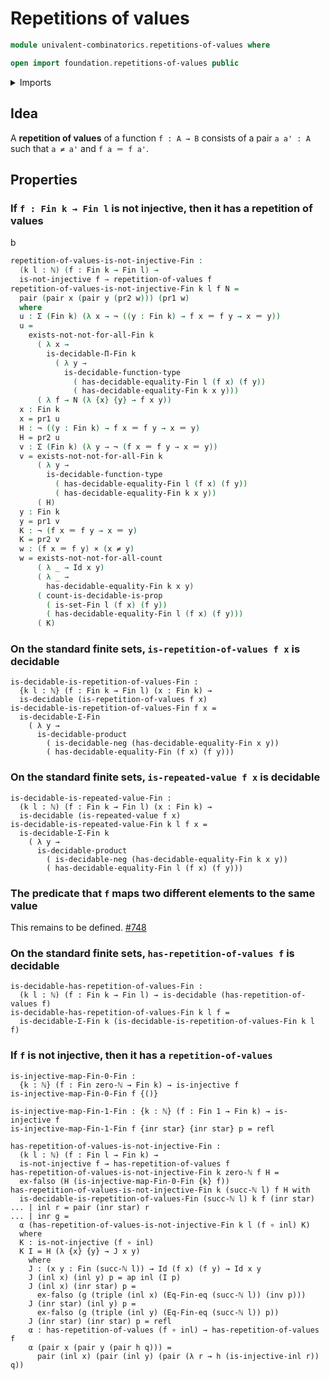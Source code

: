 # Repetitions of values

```agda
module univalent-combinatorics.repetitions-of-values where

open import foundation.repetitions-of-values public
```

<details><summary>Imports</summary>

```agda
open import elementary-number-theory.natural-numbers
open import elementary-number-theory.well-ordering-principle-standard-finite-types

open import foundation.cartesian-product-types
open import foundation.decidable-types
open import foundation.identity-types
open import foundation.injective-maps
open import foundation.negated-equality
open import foundation.negation

open import univalent-combinatorics.decidable-dependent-function-types
open import univalent-combinatorics.decidable-propositions
open import univalent-combinatorics.dependent-pair-types
open import univalent-combinatorics.equality-standard-finite-types
open import univalent-combinatorics.standard-finite-types
```

</details>

## Idea

A **repetition of values** of a function `f : A → B` consists of a pair
`a a' : A` such that `a ≠ a'` and `f a ＝ f a'`.

## Properties

### If `f : Fin k → Fin l` is not injective, then it has a repetition of values

b

```agda
repetition-of-values-is-not-injective-Fin :
  (k l : ℕ) (f : Fin k → Fin l) →
  is-not-injective f → repetition-of-values f
repetition-of-values-is-not-injective-Fin k l f N =
  pair (pair x (pair y (pr2 w))) (pr1 w)
  where
  u : Σ (Fin k) (λ x → ¬ ((y : Fin k) → f x ＝ f y → x ＝ y))
  u =
    exists-not-not-for-all-Fin k
      ( λ x →
        is-decidable-Π-Fin k
          ( λ y →
            is-decidable-function-type
              ( has-decidable-equality-Fin l (f x) (f y))
              ( has-decidable-equality-Fin k x y)))
      ( λ f → N (λ {x} {y} → f x y))
  x : Fin k
  x = pr1 u
  H : ¬ ((y : Fin k) → f x ＝ f y → x ＝ y)
  H = pr2 u
  v : Σ (Fin k) (λ y → ¬ (f x ＝ f y → x ＝ y))
  v = exists-not-not-for-all-Fin k
      ( λ y →
        is-decidable-function-type
          ( has-decidable-equality-Fin l (f x) (f y))
          ( has-decidable-equality-Fin k x y))
      ( H)
  y : Fin k
  y = pr1 v
  K : ¬ (f x ＝ f y → x ＝ y)
  K = pr2 v
  w : (f x ＝ f y) × (x ≠ y)
  w = exists-not-not-for-all-count
      ( λ _ → Id x y)
      ( λ _ →
        has-decidable-equality-Fin k x y)
      ( count-is-decidable-is-prop
        ( is-set-Fin l (f x) (f y))
        ( has-decidable-equality-Fin l (f x) (f y)))
      ( K)
```

### On the standard finite sets, `is-repetition-of-values f x` is decidable

```text
is-decidable-is-repetition-of-values-Fin :
  {k l : ℕ} (f : Fin k → Fin l) (x : Fin k) →
  is-decidable (is-repetition-of-values f x)
is-decidable-is-repetition-of-values-Fin f x =
  is-decidable-Σ-Fin
    ( λ y →
      is-decidable-product
        ( is-decidable-neg (has-decidable-equality-Fin x y))
        ( has-decidable-equality-Fin (f x) (f y)))
```

### On the standard finite sets, `is-repeated-value f x` is decidable

```text
is-decidable-is-repeated-value-Fin :
  (k l : ℕ) (f : Fin k → Fin l) (x : Fin k) →
  is-decidable (is-repeated-value f x)
is-decidable-is-repeated-value-Fin k l f x =
  is-decidable-Σ-Fin k
    ( λ y →
      is-decidable-product
        ( is-decidable-neg (has-decidable-equality-Fin k x y))
        ( has-decidable-equality-Fin l (f x) (f y)))
```

### The predicate that `f` maps two different elements to the same value

This remains to be defined.
[#748](https://github.com/UniMath/agda-unimath/issues/748)

### On the standard finite sets, `has-repetition-of-values f` is decidable

```text
is-decidable-has-repetition-of-values-Fin :
  (k l : ℕ) (f : Fin k → Fin l) → is-decidable (has-repetition-of-values f)
is-decidable-has-repetition-of-values-Fin k l f =
  is-decidable-Σ-Fin k (is-decidable-is-repetition-of-values-Fin k l f)
```

### If `f` is not injective, then it has a `repetition-of-values`

```text
is-injective-map-Fin-0-Fin :
  {k : ℕ} (f : Fin zero-ℕ → Fin k) → is-injective f
is-injective-map-Fin-0-Fin f {()}

is-injective-map-Fin-1-Fin : {k : ℕ} (f : Fin 1 → Fin k) → is-injective f
is-injective-map-Fin-1-Fin f {inr star} {inr star} p = refl

has-repetition-of-values-is-not-injective-Fin :
  (k l : ℕ) (f : Fin l → Fin k) →
  is-not-injective f → has-repetition-of-values f
has-repetition-of-values-is-not-injective-Fin k zero-ℕ f H =
  ex-falso (H (is-injective-map-Fin-0-Fin {k} f))
has-repetition-of-values-is-not-injective-Fin k (succ-ℕ l) f H with
  is-decidable-is-repetition-of-values-Fin (succ-ℕ l) k f (inr star)
... | inl r = pair (inr star) r
... | inr g =
  α (has-repetition-of-values-is-not-injective-Fin k l (f ∘ inl) K)
  where
  K : is-not-injective (f ∘ inl)
  K I = H (λ {x} {y} → J x y)
    where
    J : (x y : Fin (succ-ℕ l)) → Id (f x) (f y) → Id x y
    J (inl x) (inl y) p = ap inl (I p)
    J (inl x) (inr star) p =
      ex-falso (g (triple (inl x) (Eq-Fin-eq (succ-ℕ l)) (inv p)))
    J (inr star) (inl y) p =
      ex-falso (g (triple (inl y) (Eq-Fin-eq (succ-ℕ l)) p))
    J (inr star) (inr star) p = refl
    α : has-repetition-of-values (f ∘ inl) → has-repetition-of-values f
    α (pair x (pair y (pair h q))) =
      pair (inl x) (pair (inl y) (pair (λ r → h (is-injective-inl r)) q))
```
